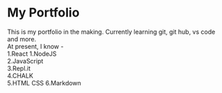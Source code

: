 # My Portfolio 
This is my portfolio in the making. Currently learning git, git hub, vs code and more.  
At present, I know -  
1.React
1.NodeJS  
2.JavaScript  
3.Repl.it  
4.CHALK  
5.HTML  CSS 
6.Markdown

